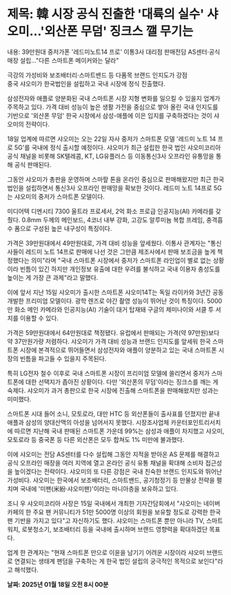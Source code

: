 # **제목: 韓 시장 공식 진출한 '대륙의 실수' 샤오미…'외산폰 무덤' 징크스 깰 무기는**

  내용: 39만원대 중저가폰 '레드미노트14 프로' 이통3사 대리점 판매전담 AS센터·공식 매장 설립…"다른 스마트폰 메이커와는 달라"  

극강의 가성비와 보조배터리·스마트밴드 등 다품목 브랜드 인지도가 강점  
중국 샤오미가 한국법인을 설립하고 국내 시장에 정식 진출했다.  

삼성전자와 애플로 양분화된 국내 스마트폰 시장 지형 변화를 일으킬 수 있을지 업계가 주목하고 있다. 가격 대비 성능이 높은 생활 가전을 중심으로 쌓아 올린 국내 인지도를 기반으로 '외산폰 무덤' 한국 시장에서 삼성-애플에 이은 입지를 구축하겠다는 것이 샤오미의 전략이다.  

18일 업계에 따르면 샤오미는 오는 22일 자사 중저가 스마트폰 모델 '레드미 노트 14 프로 5G'를 국내에 정식 출시할 예정이다. 샤오미가 최근 설립한 한국 법인 샤오미코리아 공식 채널을 비롯해 SK텔레콤, KT, LG유플러스 등 이동통신3사 오프라인 유통망을 통해 공식 판매된다.  

그동안 샤오미가 총판을 운영하며 스마팦 톤을 온라인 중심으로 판매해왔지만 최근 한국 법인을 설립하면서 통신3사 오프라인 판매망을 확보한 것이다. 레드미 노트 14프로 5G는 샤오미의 중저가 스마트폰 모델이다.  

미디어텍 디멘시티 7300 울트라 프로세서, 2억 화소 프로급 인공지능(AI) 카메라를 갖췄다. 0.8mm 두께의 메인보드, 4코너 내부 강화, 고강도 알루미늄 복합 프레임, 충격흡수 폼으로 구성된 높은 내구성이 특징이다.  

가격은 39만원대에서 49만원대로, 가격 대비 성능을 앞세웠다. 이통사 관계자는 "통신사들이 레드미 노트 14프로 판매에 나선 것은 그만큼 제조사에서 판매 보조금을 높게 책정했다는 의미"라며 "국내 스마트폰 시장에서 중저가 스마트폰 라인업이 별로 없는 상황이라 빈틈이 있긴 하지만 개인정보 유출에 대한 우려를 불식하고 국내 이용자 충성도를 높이는 게 가장 큰 과제"라고 말했다.  

이에 앞서 지난 15일 샤오미가 출시한 스마트폰 샤오미14T는 독일 라이카와 3년간 공동 개발한 프리미엄 모델이다. 광학 렌즈로 야간 촬영 성능이 뛰어난 것이 특징이다. 5000만 화소 메인 카메라와 인공지능(AI) 기술이 대거 탑재돼 구글의 제미나이와 서클 투 서치를 이용할 수 있다.  

가격은 59만원대에서 64만원대로 책정됐다. 유럽에서 판매되는 가격(약 97만원)보다 약 37만원가량 저렴하다. 샤오미가 가격 대비 성능과 브랜드 인지도를 앞세워 한국 스마트폰 시장에 본격적으로 뛰어들면서 삼성전자와 애플이 양분하고 있는 국내 스마트폰 시장의 빈틈을 파고들 수 있을지 주목된다.  

특히 LG전자 철수 이후로 국내 스마트폰 시장이 프리미엄 모델에 쏠리면서 중저가 스마트폰에 대한 선택지가 좁아진 상황이다. 다만 '외산폰의 무덤'이라는 징크스를 깨는 게 숙제다. 샤오미가 과거 총판으로 한국 시장에 진출해 스마트폰을 판매해왔지만 성과는 미미했다.  

스마트폰 시대 들어 소니, 모토로라, 대만 HTC 등 외산폰들이 출사표를 던졌지만 끝내 애플과 삼성의 양대산맥의 아성을 넘어서지 못했다. 시장조사업체 카운터포인트리서치에 따르면 지난해 국내 판매된 스마트폰 가운데 99%는 삼성과 애플이 차지했고 샤오미, 모토로라 등 중국폰 등 다른 외산폰은 모두 합쳐도 1% 미만에 불과했다.  

이에 샤오미는 전담 AS센터를 다수 설립해 그동안 지적을 받아온 AS 문제를 해결하고 공식 오프라인 매장을 여러 지역에 열고 온라인 공식 유통 채널을 확대해 소비자 접근성을 높이겠다는 전략이다. 샤오미의 또 다른 강점은 국내 친숙한 브랜드 인지도와 뛰어난 가성비다. 샤오미는 한국에서 보조배터리, 스마트밴드, 공기청정기 등 만물상 전략을 펼치며 국내에 '미팬(米紛·샤오미팬)'이라는 마니아층을 보유하고 있다.  

조니 우 샤오미코리아 사장은 15일 국내에서 개최한 기자간담회에서 "샤오미는 네이버 카페의 한 주요 팬 커뮤니티가 51만 5000명 이상의 회원을 보유할 정도로 강력한 한국 팬 기반을 가지고 있다"고 자신하기도 했다. 샤오미는 스마트폰 뿐만 아니라 TV, 스마트워치, 로봇청소기, 보조배터리 등을 국내에 출시하며 브랜드 영향력을 확대하겠단 목표다.  

업계 한 관계자는 "현재 스마트폰 만으로 이윤을 남기기 어려운 시장이라 샤오미 브랜드로 연결되는 생태계 팬덤을 구축하는 게 한국 법인 설립의 궁극적인 목적으로 보인다"라고 해석했다.

  **날짜: 2025년 01월 18일 오전 8시 00분**